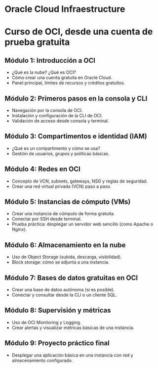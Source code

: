 # Oracle Cloud Infraestructure
# Curso de OCI, desde una cuenta de prueba gratuita


## Módulo 1: Introducción a OCI

- ¿Qué es la nube? ¿Qué es OCI?
- Cómo crear una cuenta gratuita en Oracle Cloud.
- Panel principal, límites de recursos y créditos gratuitos.


## Módulo 2: Primeros pasos en la consola y CLI

- Navegación por la consola de OCI.
- Instalación y configuración de la CLI de OCI.
- Validación de acceso desde consola y terminal.


## Módulo 3: Compartimentos e identidad (IAM)

- ¿Qué es un compartimento y cómo se usa?
- Gestión de usuarios, grupos y políticas básicas.


## Módulo 4: Redes en OCI

- Concepto de VCN, subnets, gateways, NSG y reglas de seguridad.
- Crear una red virtual privada (VCN) paso a paso.


## Módulo 5: Instancias de cómputo (VMs)

- Crear una instancia de cómputo de forma gratuita.
- Conectar por SSH desde terminal.
- Prueba práctica: desplegar un servidor web sencillo (como Apache o Nginx).


## Módulo 6: Almacenamiento en la nube

- Uso de Object Storage (subida, descarga, visibilidad).
- Block storage: cómo se adjunta a una instancia.


## Módulo 7: Bases de datos gratuitas en OCI

- Crear una base de datos autónoma (si es posible).
- Conectar y consultar desde la CLI o un cliente SQL.


## Módulo 8: Supervisión y métricas

- Uso de OCI Monitoring y Logging.
- Crear alertas y visualizar métricas básicas de una instancia.


## Módulo 9: Proyecto práctico final

- Desplegar una aplicación básica en una instancia con red y almacenamiento configurado.

